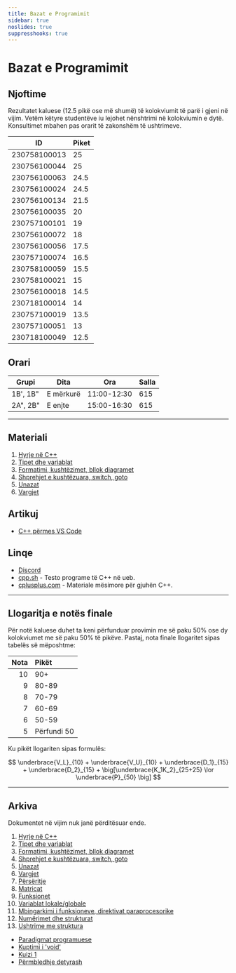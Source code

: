 ```yaml
---
title: Bazat e Programimit
sidebar: true
noslides: true
suppresshooks: true
---
```


# Bazat e Programimit

## Njoftime

Rezultatet kaluese (12.5 pikë ose më shumë) të kolokviumit të parë i gjeni në vijim.
Vetëm këtyre studentëve iu lejohet nënshtrimi në kolokviumin e dytë.
Konsultimet mbahen pas orarit të zakonshëm të ushtrimeve.

| ID           | Piket |
| ------------ | ----- |
| 230758100013 | 25    |
| 230756100044 | 25    |
| 230756100063 | 24.5  |
| 230756100024 | 24.5  |
| 230756100134 | 21.5  |
| 230756100035 | 20    |
| 230757100101 | 19    |
| 230756100072 | 18    |
| 230756100056 | 17.5  |
| 230757100074 | 16.5  |
| 230758100059 | 15.5  |
| 230758100021 | 15    |
| 230756100018 | 14.5  |
| 230718100014 | 14    |
| 230757100019 | 13.5  |
| 230757100051 | 13    |
| 230718100049 | 12.5  |

## Orari

| Grupi    | Dita      | Ora         | Salla |
| -------- | --------- | ----------- | ----- |
| 1B', 1B" | E mërkurë | 11:00-12:30 | 615   |
| 2A", 2B" | E enjte   | 15:00-16:30 | 615   |

---

## Materiali

1. [Hyrje në C++](/lendet/gjuhe-programuese/java1)
2. [Tipet dhe variablat](/lendet/gjuhe-programuese/java2)
3. [Formatimi, kushtëzimet, bllok diagramet](/lendet/gjuhe-programuese/java3)
4. [Shprehjet e kushtëzuara, switch, goto](/lendet/gjuhe-programuese/java4)
5. [Unazat](/lendet/gjuhe-programuese/java5)
6. [Vargjet](/lendet/gjuhe-programuese/java6)

## Artikuj

- [C++ përmes VS Code](/lendet/gjuhe-programuese/vs-code)

## Linqe

- [Discord](https://discord.gg/83fAWDV5Hq)
- [cpp.sh](http://cpp.sh/) - Testo programe të C++ në ueb.
- [cplusplus.com](http://www.cplusplus.com/doc/tutorial/) - Materiale mësimore për gjuhën C++.

---

## Llogaritja e notës finale

Për notë kaluese duhet ta keni përfunduar provimin me së paku 50% ose dy kolokviumet me së paku 50% të pikëve. Pastaj, nota finale llogaritet sipas tabelës së mëposhtme:

| Nota | Pikët       |
| ---: | :---------- |
|   10 | 90+         |
|    9 | 80-89       |
|    8 | 70-79       |
|    7 | 60-69       |
|    6 | 50-59       |
|    5 | Përfundi 50 |

Ku pikët llogariten sipas formulës:

$$
\underbrace{V_L}_{10} + \underbrace{V_U}_{10} + \underbrace{D_1}_{15} + \underbrace{D_2}_{15} + \big[\underbrace{K_1K_2}_{25+25} \lor \underbrace{P}_{50} \big]
$$

---

## Arkiva

Dokumentet në vijim nuk janë përditësuar ende.

1. [Hyrje në C++](/lendet/gjuhe-programuese/java1)
2. [Tipet dhe variablat](/lendet/gjuhe-programuese/java2)
3. [Formatimi, kushtëzimet, bllok diagramet](/lendet/gjuhe-programuese/java3)
4. [Shprehjet e kushtëzuara, switch, goto](/lendet/gjuhe-programuese/java4)
5. [Unazat](/lendet/gjuhe-programuese/java5)
6. [Vargjet](/lendet/gjuhe-programuese/java6)
7. [Përsëritje](/lendet/gjuhe-programuese/java7)
8. [Matricat](/lendet/gjuhe-programuese/java8)
9. [Funksionet](/lendet/gjuhe-programuese/java9)
10. [Variablat lokale/globale](/lendet/gjuhe-programuese/java10)
11. [Mbingarkimi i funksioneve, direktivat paraprocesorike](/lendet/gjuhe-programuese/java11)
12. [Numërimet dhe strukturat](/lendet/gjuhe-programuese/java12)
13. [Ushtrime me struktura](/lendet/gjuhe-programuese/java13)

- [Paradigmat programuese](/lendet/gjuhe-programuese/paradigmat-programuese)
- [Kuptimi i 'void'](/lendet/gjuhe-programuese/void)
- [Kuizi 1](/lendet/gjuhe-programuese/kuiz1)
- [Përmbledhje detyrash](/lendet/gjuhe-programuese/detyra)
